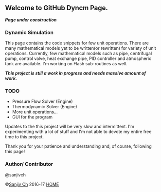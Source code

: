 ## Welcome to GitHub Dyncm Page.

***Page under construction***

### Dynamic Simulation  

This page contains the code snippets for few unit operations. There are many mathematical models yet to be written(or rewritten) for variety of unit operations. Currently, few mathematical models such as pipe, centrifugal pump, control valve, heat exchange pipe, PID controller and atmospheric tank are available. I'm working on Flash sub-routines as well.

***This project is still a work in progress and needs massive amount of work.***

### TODO

- Pressure Flow Solver (Engine)
- Thermodynamic Solver (Engine)
- More unit operations...
- GUI for the program 

Updates to the this project will be very slow and intermittent. I'm experimenting with a lot of stuff and I'm not able to devote my entire free time to this project.

Thank you for your patience and understanding and, of course, following this page!

### Author/ Contributor
@sanjivch

©[Sanjiv Ch](https://www.linkedin.com/in/sanjivch09) 2016-17    [HOME](https://sanjivch.github.io/)

